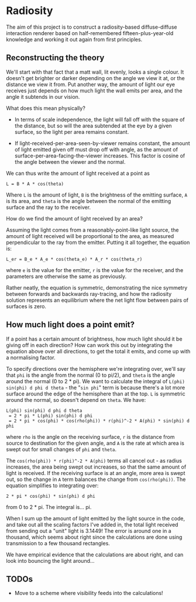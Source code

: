 # Radiosity

The aim of this project is to construct a radiosity-based
diffuse-diffuse interaction renderer based on half-remembered
fifteen-plus-year-old knowledge and working it out again from first
principles.

## Reconstructing the theory

We'll start with that fact that a matt wall, lit evenly, looks a
single colour. It doesn't get brighter or darker depending on the
angle we view it at, or the distance we view it from. Put another way,
the amount of light our eye receives just depends on how much light
the wall emits per area, and the angle it subtends in our vision.

What does this mean physically?

 * In terms of scale independence, the light will fall off with the
   square of the distance, but so will the area subtended at the eye
   by a given surface, so the light per area remains constant.

 * If light-received-per-area-seen-by-viewer remains constant, the
   amount of light emitted given off must drop off with angle, as the
   amount of surface-per-area-facing-the-viewer increases. This factor
   is cosine of the angle between the viewer and the normal.

We can thus write the amount of light received at a point as

`L = B * A * cos(theta)`

Where `L` is the amount of light, `B` is the brightness of the
emitting surface, `A` is its area, and `theta` is the angle between
the normal of the emitting surface and the ray to the receiver.

How do we find the amount of light received by an area?

Assuming the light comes from a reasonably-point-like light source,
the amount of light received will be proportional to the area, as
measured perpendicular to the ray from the emitter. Putting it all
together, the equation is:

`L_er = B_e * A_e * cos(theta_e) * A_r * cos(theta_r)`

where `e` is the value for the emitter, `r` is the value for the
receiver, and the parameters are otherwise the same as previously.

Rather neatly, the equation is symmetric, demonstrating the nice
symmetry between forwards and backwards ray-tracing, and how the
radiosity solution represents an equilibrium where the net light flow
between pairs of surfaces is zero.

## How much light does a point emit?

If a point has a certain amount of brightness, how much light should
it be giving off in each direction? How can work this out by
integrating the equation above over all directions, to get the total
it emits, and come up with a normalising factor.

To specify directions over the hemisphere we're integrating over,
we'll say that `phi` is the angle from the normal (0 to pi/2), and
`theta` is the angle around the normal (0 to 2 * pi). We want to
calculate the integral of `L(phi) sin(phi) d phi d theta` - the "`sin
phi`" term is because there's a lot more surface around the edge of
the hemisphere than at the top. `L` is symmetric around the normal, so
doesn't depend on `theta`. We have:

```
L(phi) sin(phi) d phi d theta
 = 2 * pi * L(phi) sin(phi) d phi
 = 2 * pi * cos(phi) * cos(rho(phi)) * r(phi)^-2 * A(phi) * sin(phi) d phi
```

where `rho` is the angle on the receiving surface, `r` is the distance
from source to destination for the given angle, and `A` is the rate at
which area is swept out for small changes of `phi` and `theta`.

The `cos(rho(phi)) * r(phi)^-2 * A(phi)` terms all cancel out - as
radius increases, the area being swept out increases, so that the same
amount of light is received. If the receiving surface is at an angle,
more area is swept out, so the change in `A` term balances the change
from `cos(rho(phi))`. The equation simplifies to integrating over:

```
2 * pi * cos(phi) * sin(phi) d phi
```

from 0 to 2 * pi. The integral is... pi.

When I sum up the amount of light emitted by the light source in the
code, and take out all the scaling factors I've added in, the total
light received from sending out a "unit" light is 3.1449! The error is
around one in a thousand, which seems about right since the
calculations are done using transmission to a few thousand rectangles.

We have empirical evidence that the calculations are about right, and
can look into bouncing the light around...

## TODOs

 * Move to a scheme where visibility feeds into the calculations!
